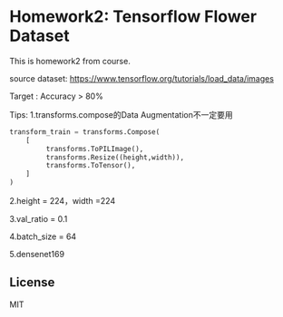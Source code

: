 # Homework2: Tensorflow Flower Dataset
This is homework2 from course.

source dataset: https://www.tensorflow.org/tutorials/load_data/images


Target : Accuracy > 80%

Tips:
1.transforms.compose的Data Augmentation不一定要用
```python
transform_train = transforms.Compose(
    [
         transforms.ToPILImage(),
         transforms.Resize((height,width)), 
         transforms.ToTensor(),
    ]
)
```


2.height = 224，width =224

3.val_ratio = 0.1

4.batch_size = 64

5.densenet169


## License

MIT




